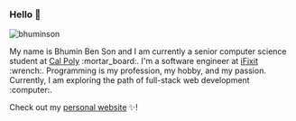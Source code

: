 ### Hello 👋
<p align="left"> <img src="https://komarev.com/ghpvc/?username=bhuminson" alt="bhuminson" /> </p>
My name is Bhumin Ben Son and I am currently a senior computer science student at <a href="https://calpoly.edu">Cal Poly<a/> :mortar_board:. I'm a software engineer at <a href="https://ifixit.com">iFixit<a/> :wrench:. Programming is my profession, my hobby, and my passion. Currently, I am exploring the path of full-stack web development :computer:. 

Check out my <a href="https://bhuminson.github.io">personal website<a/> :sparkles:!

